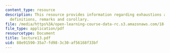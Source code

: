 ```yaml
---
content_type: resource
description: This resource provides information regarding exhaustions along with some
  definitions, remarks and corollary.
file: /media/https%3A/open-learning-course-data-rc.s3.amazonaws.com/18-101-analysis-ii-fall-2005/88e9159035a7fd983c30af56168f33bf_lecture13.pdf
file_type: application/pdf
resourcetype: Document
title: lecture13.pdf
uid: 88e91590-35a7-fd98-3c30-af56168f33bf
---
```

